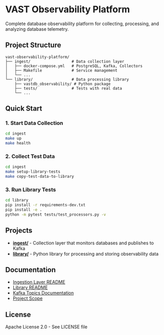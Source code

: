 # VAST Observability Platform

Complete database observability platform for collecting, processing, and analyzing database telemetry.

## Project Structure
```
vast-observability-platform/
├── ingest/                  # Data collection layer
│   ├── docker-compose.yml   # PostgreSQL, Kafka, Collectors
│   ├── Makefile             # Service management
│   └── ...
└── library/                 # Data processing library
    ├── vastdb_observability/ # Python package
    ├── tests/               # Tests with real data
    └── ...
```

## Quick Start

### 1. Start Data Collection
```bash
cd ingest
make up
make health
```

### 2. Collect Test Data
```bash
cd ingest
make setup-library-tests
make copy-test-data-to-library
```

### 3. Run Library Tests
```bash
cd library
pip install -r requirements-dev.txt
pip install -e .
python -m pytest tests/test_processors.py -v
```

## Projects

- **[ingest/](./ingest/)** - Collection layer that monitors databases and publishes to Kafka
- **[library/](./library/)** - Python library for processing and storing observability data

## Documentation

- [Ingestion Layer README](./ingest/README.md)
- [Library README](./library/README.md)
- [Kafka Topics Documentation](./ingest/TOPICS.md)
- [Project Scope](./ingest/PROJECT_SCOPE.md)

## License

Apache License 2.0 - See LICENSE file